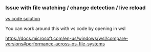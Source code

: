 

### Issue with file watching / change detection / live reload

[vs code solution](https://github.com/microsoft/WSL/issues/4739)

You can work around this with vs code by opening in wsl

https://docs.microsoft.com/en-us/windows/wsl/compare-versions#performance-across-os-file-systems

